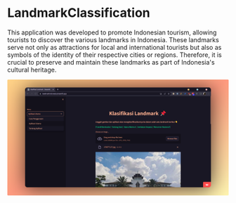 # LandmarkClassification
This application was developed to promote Indonesian tourism, allowing tourists to discover the various landmarks in Indonesia. These landmarks serve not only as attractions for local and international tourists but also as symbols of the identity of their respective cities or regions. Therefore, it is crucial to preserve and maintain these landmarks as part of Indonesia's cultural heritage.

![Screenshot](Screenshot.png)
